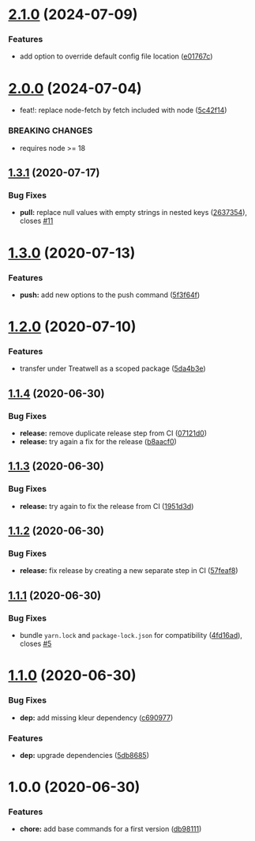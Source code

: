 # [2.1.0](https://github.com/treatwell/wti/compare/v2.0.0...v2.1.0) (2024-07-09)


### Features

* add option to override default config file location ([e01767c](https://github.com/treatwell/wti/commit/e01767cade29c18f8fb1feb8943e99e40a8fa111))

# [2.0.0](https://github.com/treatwell/wti/compare/v1.3.1...v2.0.0) (2024-07-04)


* feat!: replace node-fetch by fetch included with node ([5c42f14](https://github.com/treatwell/wti/commit/5c42f14914aa1364bce1847b37fb1dcd6ab4c95b))


### BREAKING CHANGES

* requires node >= 18

## [1.3.1](https://github.com/treatwell/wti/compare/v1.3.0...v1.3.1) (2020-07-17)


### Bug Fixes

* **pull:** replace null values with empty strings in nested keys ([2637354](https://github.com/treatwell/wti/commit/2637354a0bbaa44acb6179476f1c3b020f8a8f43)), closes [#11](https://github.com/treatwell/wti/issues/11)

# [1.3.0](https://github.com/treatwell/wti/compare/v1.2.0...v1.3.0) (2020-07-13)


### Features

* **push:** add new options to the push command ([5f3f64f](https://github.com/treatwell/wti/commit/5f3f64fd1f30754ad47a28263b283ec4e9f50360))

# [1.2.0](https://github.com/treatwell/wti/compare/v1.1.4...v1.2.0) (2020-07-10)


### Features

* transfer under Treatwell as a scoped package ([5da4b3e](https://github.com/treatwell/wti/commit/5da4b3ef43abf98e7cea0aaa57b1e65542d6cfca))

## [1.1.4](https://github.com/Pegase745/wti/compare/v1.1.3...v1.1.4) (2020-06-30)


### Bug Fixes

* **release:** remove duplicate release step from CI ([07121d0](https://github.com/Pegase745/wti/commit/07121d0400a026a233d027769e087738874d7fa3))
* **release:** try again a fix for the release ([b8aacf0](https://github.com/Pegase745/wti/commit/b8aacf093f8a753e8ed46c62d55187c04dca9def))

## [1.1.3](https://github.com/Pegase745/wti/compare/v1.1.2...v1.1.3) (2020-06-30)


### Bug Fixes

* **release:** try again to fix the release from CI ([1951d3d](https://github.com/Pegase745/wti/commit/1951d3d0023d47dda40daafdf8cb3e2b621c8310))

## [1.1.2](https://github.com/Pegase745/wti/compare/v1.1.1...v1.1.2) (2020-06-30)


### Bug Fixes

* **release:** fix release by creating a new separate step in CI ([57feaf8](https://github.com/Pegase745/wti/commit/57feaf88b4fcae455ad3b8d624ced8925bbb5c4a))

## [1.1.1](https://github.com/Pegase745/wti/compare/v1.1.0...v1.1.1) (2020-06-30)


### Bug Fixes

* bundle `yarn.lock` and `package-lock.json` for compatibility ([4fd16ad](https://github.com/Pegase745/wti/commit/4fd16adaa23ffbf6fe666512b33fc41953b3944c)), closes [#5](https://github.com/Pegase745/wti/issues/5)

# [1.1.0](https://github.com/Pegase745/wti/compare/v1.0.0...v1.1.0) (2020-06-30)


### Bug Fixes

* **dep:** add missing kleur dependency ([c690977](https://github.com/Pegase745/wti/commit/c69097797058ecb51f46437db49d010493d0b3af))


### Features

* **dep:** upgrade dependencies ([5db8685](https://github.com/Pegase745/wti/commit/5db8685e0bebb8b3c156a8c6b4225baeabe4be9a))

# 1.0.0 (2020-06-30)


### Features

* **chore:** add base commands for a first version ([db98111](https://github.com/Pegase745/wti/commit/db98111d6226defba271ebee13055a9d7980a117))
